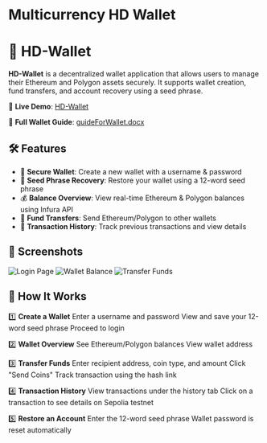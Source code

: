 # Multicurrency HD Wallet
# 🚀 HD-Wallet

**HD-Wallet** is a decentralized wallet application that allows users to manage their Ethereum and Polygon assets securely. It supports wallet creation, fund transfers, and account recovery using a seed phrase.

🔗 **Live Demo**: [HD-Wallet](https://suhelkh0.github.io/Multicurrency-HD-Wallet/
)  

📖 **Full Wallet Guide**: [guideForWallet.docx](https://suhelkh0.github.io/Multicurrency-HD-Wallet/guideForWallet.docx)

## 🛠️ Features
- 🔐 **Secure Wallet**: Create a new wallet with a username & password
- 💾 **Seed Phrase Recovery**: Restore your wallet using a 12-word seed phrase
- 💰 **Balance Overview**: View real-time Ethereum & Polygon balances using Infura API
- 🔄 **Fund Transfers**: Send Ethereum/Polygon to other wallets
- 📜 **Transaction History**: Track previous transactions and view details

## 📸 Screenshots
![Login Page](docs/login.png)
![Wallet Balance](docs/balance.png)
![Transfer Funds](docs/transfer.png)

## 📜 How It Works
1️⃣ **Create a Wallet**
Enter a username and password
View and save your 12-word seed phrase
Proceed to login

2️⃣ **Wallet Overview**
See Ethereum/Polygon balances
View wallet address

3️⃣ **Transfer Funds**
Enter recipient address, coin type, and amount
Click "Send Coins"
Track transaction using the hash link

4️⃣ **Transaction History**
View transactions under the history tab
Click on a transaction to see details on Sepolia testnet

5️⃣ **Restore an Account**
Enter the 12-word seed phrase
Wallet password is reset automatically

